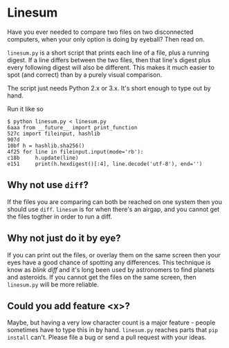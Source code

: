 # Linesum

Have you ever needed to compare two files on two disconnected computers, when your only option is doing by eyeball? Then read on.

`linesum.py` is a short script that prints each line of a file, plus a running digest. If a line differs between the two files, then that line's digest plus every following digest will also be different. This makes it much easier to spot (and correct) than by a purely visual comparison.

The script just needs Python 2.x or 3.x. It's short enough to type out by hand.

Run it like so

```
$ python linesum.py < linesum.py 
6aaa from __future__ import print_function
527c import fileinput, hashlib
907d 
10bf h = hashlib.sha256()
4f25 for line in fileinput.input(mode='rb'):
c18b     h.update(line)
e151     print(h.hexdigest()[:4], line.decode('utf-8'), end='')
```

## Why not use `diff`?

If the files you are comparing can both be reached on one system then you should use `diff`. `linesum` is for when there's an airgap, and you cannot get the files togther in order to run a diff.

## Why not just do it by eye?

If you can print out the files, or overlay them on the same screen then your eyes have a good chance of spotting any differences. This technique is know as *blink diff* and it's long been used by astronomers to find planets and asteroids. If you cannot get the files on the same screen, then `linesum.py` will be more reliable.

## Could you add feature \<x\>?

Maybe, but having a very low character count is a major feature - people sometimes have to type this in by hand. `linesum.py` reaches parts that `pip install` can't. Please file a bug or send a pull request with your ideas.
